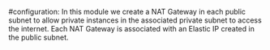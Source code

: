 #configuration:
In this module we create a NAT Gateway in each public subnet to allow private instances in the associated private subnet to access the internet.
Each NAT Gateway is associated with an Elastic IP created in the public subnet.
